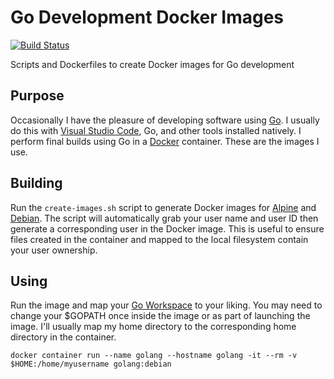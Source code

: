# Go Development Docker Images

[![Build Status](https://travis-ci.com/arcanericky/golang-dev-docker-images.svg?branch=master)](https://travis-ci.com/arcanericky/golang-dev-docker-images)

Scripts and Dockerfiles to create Docker images for Go development

## Purpose

Occasionally I have the pleasure of developing software using [Go](https://golang.org/). I usually do this with [Visual Studio Code](https://code.visualstudio.com/), Go, and other tools installed natively. I perform final builds using Go in a [Docker](https://www.docker.com/) container. These are the images I use.

## Building

Run the `create-images.sh` script to generate Docker images for [Alpine](https://alpinelinux.org/) and [Debian](https://www.debian.org/). The script will automatically grab your user name and user ID then generate a corresponding user in the Docker image. This is useful to ensure files created in the container and mapped to the local filesystem contain your user ownership.

## Using

Run the image and map your [Go Workspace](https://golang.org/doc/code.html#Workspaces) to your liking. You may need to change your $GOPATH once inside the image or as part of launching the image. I'll usually map my home directory to the corresponding home directory in the container.

```
docker container run --name golang --hostname golang -it --rm -v $HOME:/home/myusername golang:debian
```